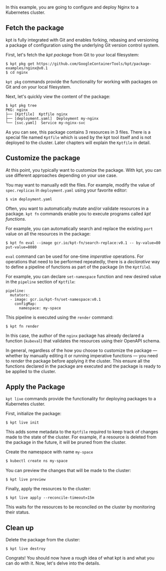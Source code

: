 In this example, you are going to configure and deploy Nginx to a Kubernetes cluster.

## Fetch the package

kpt is fully integrated with Git and enables forking, rebasing and versioning a package of
configuration using the underlying Git version control system.

First, let's fetch the _kpt package_ from Git to your local filesystem:

```shell
$ kpt pkg get https://github.com/GoogleContainerTools/kpt/package-examples/nginx@v0.1
$ cd nginx
```

`kpt pkg` commands provide the functionality for working with packages on Git and on your local
filesystem.

Next, let's quickly view the content of the package:

```shell
$ kpt pkg tree
PKG: nginx
├── [Kptfile]  Kptfile nginx
├── [deployment.yaml]  Deployment my-nginx
└── [svc.yaml]  Service my-nginx-svc
```

As you can see, this package contains 3 resources in 3 files. There is a special file named
`Kptfile` which is used by the kpt tool itself and is not deployed to the cluster. Later chapters
will explain the `Kptfile` in detail.

## Customize the package

At this point, you typically want to customize the package. With kpt, you can use different
approaches depending on your use case.

You may want to manually edit the files. For example, modify the value of `spec.replicas`
in `deployment.yaml` using your favorite editor:

```shell
$ vim deployment.yaml
```

Often, you want to automatically mutate and/or validate resources in a package.
`kpt fn` commands enable you to execute programs called _kpt functions_.

For example, you can automatically search and replace the existing `port` value on all the resources in the package:

```shell
$ kpt fn eval --image gcr.io/kpt-fn/search-replace:v0.1 -- by-value=80 put-value=8080
```

`eval` command can be used for one-time _imperative_ operations. For operations that need to be
performed repeatedly, there is a _declarative_ way to define a pipeline of functions as part of the
package (in the `Kptfile`).

For example, you can declare `set-namespace` function and new desired value in the `pipeline` section of `Kptfile`:

```shell
pipeline:
  mutators:
  - image: gcr.io/kpt-fn/set-namespace:v0.1
    configMap:
      namespace: my-space
```

This pipeline is executed using the `render` command:

```shell
$ kpt fn render
```

In this case, the author of the `nginx` package has already declared a function (`kubeval`) that
validates the resources using their OpenAPI schema.

In general, regardless of the how you choose to customize the package — whether by manually editing
it or running imperative functions — you need to _render_ the package before applying it the
cluster. This ensure all the functions declared in the package are executed and the package is ready
to be applied to the cluster.

## Apply the Package

`kpt live` commands provide the functionality for deploying packages to a Kubernetes cluster.

First, initialize the package:

```shell
$ kpt live init
```

This adds some metadata to the `Kptfile` required to keep track of changes made to the state of the
cluster. For example, if a resource is deleted from the package in the future, it will be pruned
from the cluster.

Create the namespace with name `my-space`

```sh
$ kubectl create ns my-space
```

You can preview the changes that will be made to the cluster:

```shell
$ kpt live preview
```

Finally, apply the resources to the cluster:

```shell
$ kpt live apply --reconcile-timeout=15m
```

This waits for the resources to be reconciled on the cluster by monitoring their status.

## Clean up

Delete the package from the cluster:

```shell
$ kpt live destroy
```

Congrats! You should now have a rough idea of what kpt is and what you can do with it.
Now, let's delve into the details.
